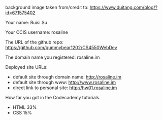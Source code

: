 
background image taken from/credit to: https://www.duitang.com/blog/?id=671575402

Your name: Ruisi Su

Your CCIS username: rosaline

The URL of the github repo: https://github.com/gummybear1202/CS4550WebDev

The domain name you registered: rosaline.im

Deployed site URLs:
- default site through domain name: http://rosaline.im
- default site through www: http://www.rosaline.im
- direct link to personal site: http://hw01.rosaline.im

How far you got in the Codecademy tutorials.
- HTML 33%
- CSS 15%
